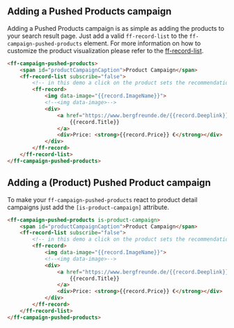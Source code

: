 ## Adding a Pushed Products campaign
Adding a Pushed Products campaign is as simple as adding the products to your search result page. Just add a valid `ff-record-list` to the `ff-campaign-pushed-products` element. For more information on how to customize the product visualization please refer to the [ff-record-list](/api/1.x/ff-record-list).

```html
<ff-campaign-pushed-products>
    <span id="productCampaignCaption">Product Campaign</span>
    <ff-record-list subscribe="false">
        <!-- in this demo a click on the product sets the recommendation product-->
        <ff-record>
            <img data-image="{{record.ImageName}}">
            <!--<img data-image>-->
            <div>
                <a href="https://www.bergfreunde.de/{{record.Deeplink}}" data-action="redirect">
                    {{record.Title}}
                </a>
                <div>Price: <strong>{{record.Price}} €</strong></div>
            </div>
        </ff-record>
    </ff-record-list>
</ff-campaign-pushed-products>
```

## Adding a (Product) Pushed Product campaign
To make your `ff-campaign-pushed-products` react to product detail campaigns just add the `[is-product-campaign]` attribute.

```html
<ff-campaign-pushed-products is-product-campaign>
    <span id="productCampaignCaption">Product Campaign</span>
    <ff-record-list subscribe="false">
        <!-- in this demo a click on the product sets the recommendation product-->
        <ff-record>
            <img data-image="{{record.ImageName}}">
            <!--<img data-image>-->
            <div>
                <a href="https://www.bergfreunde.de/{{record.Deeplink}}" data-action="redirect">
                    {{record.Title}}
                </a>
                <div>Price: <strong>{{record.Price}} €</strong></div>
            </div>
        </ff-record>
    </ff-record-list>
</ff-campaign-pushed-products>
```
